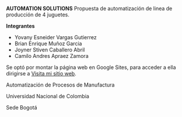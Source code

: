 **AUTOMATION SOLUTIONS**
Propuesta de automatización de linea de producción de 4 juguetes.

**Integrantes**
- Yovany Esneider Vargas Gutierrez
- Brian Enrique Muñoz Garcia
- Joyner Stiven Caballero Abril
- Camilo Andres Apraez Zamora

Se optó por montar la página web en Google Sites, para acceder a ella dirigirse a [Visita mi sitio web](https://sites.google.com/unal.edu.co/ausol-automation-solutions).

Automatización de Procesos de Manufactura

Universidad Nacional de Colombia

Sede Bogotá
